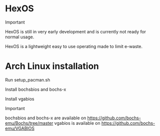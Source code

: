 # HexOS

>[!IMPORTANT]
>HexOS is still in very early development and is currently not ready for normal usage.

HexOS is a lightweight easy to use operating made to limit e-waste.

# Arch Linux installation

Run setup_pacman.sh

Install bochsbios and bochs-x

Install vgabios
>[!IMPORTANT]
>bochsbios and bochs-x are available on https://github.com/bochs-emu/Bochs/tree/master
>vgabios is available on https://github.com/bochs-emu/VGABIOS
